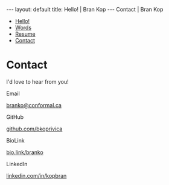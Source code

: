 \--- layout: default title: Hello! | Bran Kop --- Contact | Bran Kop     

*   [Hello!](../index.htm)
*   [Words](../words/index.htm)
*   [Resume](../resume/index.htm)
*   [Contact](index.htm)

Contact
=======

I'd love to hear from you!

Email

[branko@conformal.ca](mailto:branko@conformal.ca)

GitHub

[github.com/bkoprivica](https://github.com/bkoprivica)

BioLink

[bio.link/branko](https://bio.link/branko)

LinkedIn

[linkedin.com/in/kopbran](http://www.linkedin.com/in/kopbran)